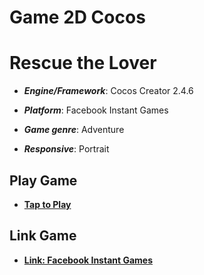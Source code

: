 # Game 2D Cocos

# Rescue the Lover

- **_Engine/Framework_**: Cocos Creator 2.4.6

- **_Platform_**: Facebook Instant Games

- **_Game genre_**: Adventure

- **_Responsive_**: Portrait

## Play Game

- [**Tap to Play**](https://kidcry0x.github.io/Rescue-The-Lover/)

## Link Game

- [**Link: Facebook Instant Games**](https://www.facebook.com/gaming/play/205082648150961/)
